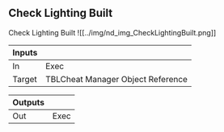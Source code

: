 ## Check Lighting Built
Check Lighting Built
![[../img/nd_img_CheckLightingBuilt.png]]

|Inputs||
|--|--|
| In | Exec |
| Target | TBLCheat Manager Object Reference |

|Outputs||
|--|--|
| Out | Exec |

